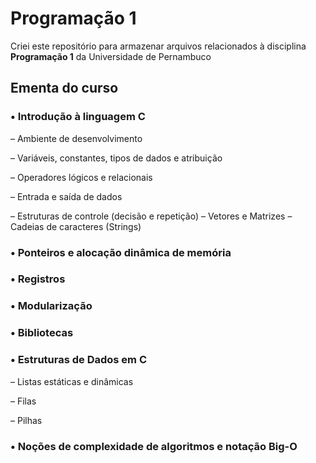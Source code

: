 # Programação 1
Criei este repositório para armazenar arquivos relacionados à disciplina **Programação 1** da Universidade de Pernambuco

## Ementa do curso

### • Introdução à linguagem C

– Ambiente de desenvolvimento

– Variáveis, constantes, tipos de
dados e atribuição

– Operadores lógicos e relacionais

– Entrada e saída de dados

– Estruturas de controle (decisão e
repetição)
– Vetores e Matrizes
– Cadeias de caracteres (Strings)

### • Ponteiros e alocação dinâmica de memória
### • Registros
### • Modularização
### • Bibliotecas
### • Estruturas de Dados em C
 – Listas estáticas e dinâmicas

– Filas

– Pilhas

### • Noções de complexidade de algoritmos e notação Big-O